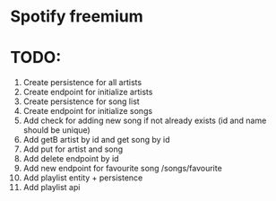 # Spotify freemium

# TODO:
1. Create persistence for all artists
2. Create endpoint for initialize artists
3. Create persistence for song list
4. Create endpoint for initialize songs
5. Add check for adding new song if not already exists (id and name should be unique)
6. Add getB artist by id and get song by id
7. Add put for artist and song
8. Add delete endpoint by id
9. Add new endpoint for favourite song /songs/favourite
10. Add playlist entity + persistence
11. Add playlist api
